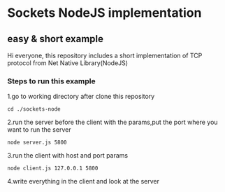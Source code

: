 # **Sockets NodeJS implementation**

## **easy** & **short** example

Hi everyone, this repository includes a short implementation of TCP protocol from Net Native Library(NodeJS)

### __Steps to run this example__
1.go to working directory after clone this repository
```
cd ./sockets-node
```

2.run the server before the client with the params,put the port where you want to run the server
```
node server.js 5800
```

3.run the client with host and port params
```
node client.js 127.0.0.1 5800
```

4.write everything in the client and look at the server